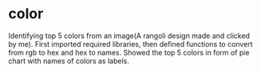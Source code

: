 # color
Identifying top 5 colors from an image(A rangoli design made and clicked by me).
First imported required libraries, then defined functions to convert from rgb to hex and hex to names.
Showed the top 5 colors in form of pie chart with names of colors as labels.

